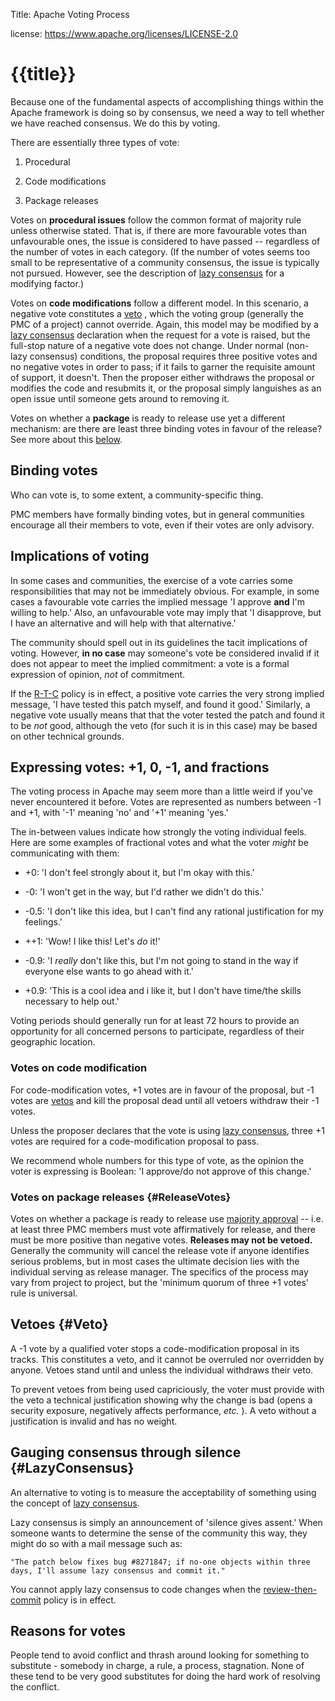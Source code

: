 Title: Apache Voting Process

license: https://www.apache.org/licenses/LICENSE-2.0

# {{title}}

Because one of the fundamental aspects of accomplishing things within the
Apache framework is doing so by consensus, we need a
way to tell whether we have reached consensus. We do this by voting.

There are essentially three types of vote:

1. Procedural

1. Code modifications

1. Package releases

Votes on **procedural issues** follow the common format of majority rule unless
otherwise stated. That is, if there are more favourable votes than
unfavourable ones, the issue is considered to have passed -- regardless of
the number of votes in each category. (If the number of votes seems too
small to be representative of a community consensus, the issue is typically
not pursued. However, see the description of [lazy
consensus](#LazyConsensus) for a modifying factor.)

Votes on **code modifications** follow a different model. In this scenario, a
negative vote constitutes a [veto](#Veto) , which the voting group (generally the PMC of a project) cannot override.
Again, this model may be modified by a [lazy consensus](#LazyConsensus)
declaration when the request for a vote is raised, but the full-stop nature
of a negative vote does not change. Under normal (non-lazy consensus)
conditions, the proposal requires three positive votes and no negative votes
in order to pass; if it fails to garner the requisite amount of support, it
doesn't. Then the proposer either withdraws the proposal or modifies the code and resubmits it,
or the proposal simply languishes as an open issue until someone gets around to removing it.

Votes on whether a **package** is ready to release use yet a
different mechanism: are there are least three binding votes in favour of
the release? See more about this [below](#ReleaseVotes).

## Binding votes

Who can vote is, to some extent, a community-specific thing.

PMC members have formally binding votes, but in general communities encourage all their members to vote,
even if their votes are only advisory.


## Implications of voting

In some cases and communities, the exercise of a vote carries some
responsibilities that may not be immediately obvious. For example, in some
cases a favourable vote carries the implied message 'I approve **and** I'm
willing to help.' Also, an unfavourable vote may imply that 'I disapprove,
but I have an alternative and will help with that alternative.'

The community should spell out in its guidelines the tacit implications of voting.
However, **in no case** may someone's vote be considered
invalid if it does not appear to meet the implied commitment: a vote is a
formal expression of opinion, *not* of commitment.

If the [R-T-C](#ReviewThenCommit) policy is in effect, a positive vote
carries the very strong implied message, 'I have tested this patch myself,
and found it good.' Similarly, a negative vote usually means that that the voter tested
the patch and found it to be *not* good, although the veto (for such it is
in this case) may be based on other technical grounds.

## Expressing votes: +1, 0, -1, and fractions

The voting process in Apache may seem more than a little weird if you've
never encountered it before. Votes are represented as numbers between -1
and +1, with '-1' meaning 'no' and '+1' meaning 'yes.'

The in-between values indicate how strongly the voting individual
feels. Here are some examples of fractional votes and what the voter *might* be communicating with them:

- +0: 'I don't feel strongly about it, but I'm okay with this.'

- -0: 'I won't get in the way, but I'd rather we didn't do this.'

- -0.5: 'I don't like this idea, but I can't find any rational
justification for my feelings.'

- ++1: 'Wow! I like this! Let's *do* it!'

- -0.9: 'I *really* don't like this, but I'm not going to stand in the way
if everyone else wants to go ahead with it.'

- +0.9: 'This is a cool idea and i like it, but I don't have time/the
skills necessary to help out.'

Voting periods should generally run for at least 72 hours to provide
an opportunity for all concerned persons to participate, regardless of their
geographic location.

### Votes on code modification

For code-modification votes, +1 votes are in favour of the proposal, but -1
votes are [vetos](#Veto) and kill the proposal dead until all vetoers
withdraw their -1 votes.

Unless the proposer declares that the vote is using [lazy consensus](#LazyConsensus),
three +1 votes are required for a code-modification proposal to pass.

We recommend whole numbers for this type of vote, as the opinion the voter is
expressing is Boolean: 'I approve/do not approve of this change.'

### Votes on package releases  {#ReleaseVotes}

Votes on whether a package is ready to release use 
[majority approval](glossary.html#MajorityApproval) -- 
i.e. at least three PMC members must vote affirmatively
for release, and there must be more positive than negative votes.
**Releases may not be vetoed.** 
Generally the community
will cancel the release vote if anyone identifies serious problems, but
in most cases the ultimate decision
lies with the individual serving as release manager. The
specifics of the process may vary from project to project, but the 'minimum
quorum of three +1 votes' rule is universal.

## Vetoes  {#Veto}

A -1 vote by a qualified voter stops a code-modification proposal in its tracks. This constitutes a veto, and it cannot be overruled
nor overridden by anyone. Vetoes stand until and unless the individual withdraws their veto.

To prevent vetoes from being used capriciously, the voter must provide with the veto
a technical justification showing why the change is bad (opens a security
exposure, negatively affects performance, *etc.* ). A veto without a
justification is invalid and has no weight.

## Gauging consensus through silence  {#LazyConsensus}

An alternative to voting is to measure the
acceptability of something using the concept of
[lazy consensus](glossary.html#LazyConsensus).

Lazy consensus is simply an announcement of 'silence gives assent.' When
someone wants to determine the sense of the community this way, they might do
so with a mail message such as:

    "The patch below fixes bug #8271847; if no-one objects within three
    days, I'll assume lazy consensus and commit it."

You cannot apply lazy consensus to code changes when the
[review-then-commit](glossary.html#ReviewThenCommit) policy is in effect.

## Reasons for votes

People tend to avoid conflict and thrash around looking for something to
substitute - somebody in charge, a rule, a process, stagnation. None of
these tend to be very good substitutes for doing the hard work of resolving
the conflict.

